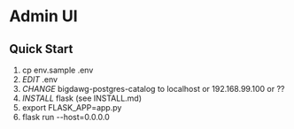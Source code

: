 # Admin UI

## Quick Start
  1. cp env.sample .env
  2. *EDIT* .env
  3. *CHANGE* bigdawg-postgres-catalog to localhost or 192.168.99.100 or ??
  4. *INSTALL* flask (see INSTALL.md)
  5. export FLASK_APP=app.py
  6. flask run --host=0.0.0.0
      
 
